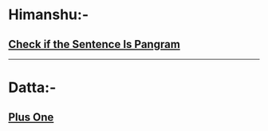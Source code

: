 # Himanshu:-
## [Check if the Sentence Is Pangram](https://leetcode.com/problems/check-if-the-sentence-is-pangram/)
---
# Datta:-
## [Plus One](https://leetcode.com/problems/plus-one/)
